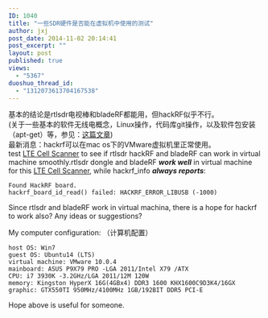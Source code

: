 ```yaml
---
ID: 1040
title: "一些SDR硬件是否能在虚拟机中使用的测试"
author: jxj
post_date: 2014-11-02 20:14:41
post_excerpt: ""
layout: post
published: true
views:
  - "5367"
duoshuo_thread_id:
  - "1312073613704167538"
---
```

<section class="post">基本的结论是rtlsdr电视棒和bladeRF都能用，但hackRF似乎不行。</section><section class="post"></section><section class="post">(关于一些基本的软件无线电概念，Linux操作，代码库git操作，以及软件包安装（apt-get）等，参见：<a href="http://sdr-x.github.io/rtl-sdr-rtl2832%E7%94%B5%E8%A7%86%E6%A3%92%E8%B7%9F%E8%B8%AA%E9%A3%9E%E6%9C%BAstep-by-step%E6%95%99%E7%A8%8B(tutorial%20ADS-B%20aircraft%20tracking%20by%20rtl-sdr%20rtl2832%20gr-air-modes)/">这篇文章</a>)</section><section class="post"></section><section class="post">最新消息：hackrf可以在mac os下的VMware虚拟机里正常使用。</section><section class="post"></section><!--more-->

<section class="post"></section><section class="post">test <a href="http://sdr-x.github.io/LTE-Cell-Scanner%20supports%20bladeRF%20now%20%28LTE%E5%B0%8F%E5%8C%BA%E6%90%9C%E7%B4%A2%E7%A8%8B%E5%BA%8F%E6%96%B0%E5%A2%9EbladeRF%E7%A1%AC%E4%BB%B6%E6%94%AF%E6%8C%81%29/">LTE Cell Scanner</a> to see if rtlsdr hackRF and bladeRF can work in virtual machine smoothly.rtlsdr dongle and bladeRF <em><strong>work well</strong></em> in virtual machine for this <a href="https://github.com/JiaoXianjun/LTE-Cell-Scanner">LTE Cell Scanner</a>, while hackrf_info <em><strong>always reports</strong></em>:
<pre><code>Found HackRF board.
hackrf_board_id_read() failed: HACKRF_ERROR_LIBUSB (-1000)
</code></pre>
Since rtlsdr and bladeRF work in virtual machina, there is a hope for hackrf to work also? Any ideas or suggestions?

My computer configuration: （计算机配置）
<pre><code>host OS: Win7
guest OS: Ubuntu14 (LTS)
virtual machine: VMware 10.0.4
mainboard: ASUS P9X79 PRO -LGA 2011/Intel X79 /ATX
CPU: i7 3930K -3.2GHz/LGA 2011/12M 120W
memory: Kingston HyperX 16G(4GBx4) DDR3 1600 KHX1600C9D3K4/16GX
graphic: GTX550TI 950MHz/4100MHz 1GB/192BIT DDR5 PCI-E
</code></pre>
Hope above is useful for someone.

</section>
